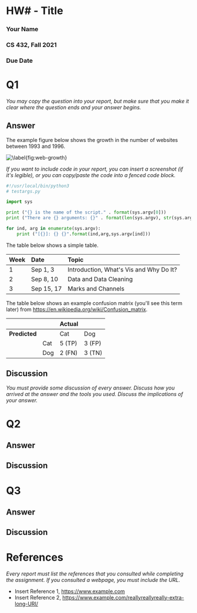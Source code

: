 # HW# - Title
### Your Name
### CS 432, Fall 2021
### Due Date

# Q1

*You may copy the question into your report, but make sure that you make it clear where the question ends and your answer begins.*

## Answer

The example figure below shows the growth in the number of websites between 1993 and 1996.

![\label{fig:web-growth}](growth-early-web.png)

*If you want to include code in your report, you can insert a screenshot (if it's legible), or you can copy/paste the code into a fenced code block.*

```python
#!/usr/local/bin/python3
# testargs.py

import sys

print ("{} is the name of the script." . format(sys.argv[0]))
print ("There are {} arguments: {}" . format(len(sys.argv), str(sys.argv)))

for ind, arg in enumerate(sys.argv):
    print ("[{}]: {} {}".format(ind,arg,sys.argv[ind]))
```

The table below shows a simple table.  

|Week|Date|Topic|
|:---|:---|:---|
|1|Sep 1, 3|Introduction, What's Vis and Why Do It?|
|2|Sep 8, 10|Data and Data Cleaning|
|3|Sep 15, 17|Marks and Channels|

The table below shows an example confusion matrix (you'll see this term later) from <https://en.wikipedia.org/wiki/Confusion_matrix>.

| | |Actual||
|---|---|---|---|
|**Predicted**| |Cat|Dog|
| |Cat|5 (TP)|3 (FP)|
| |Dog|2 (FN)|3 (TN)|

## Discussion

*You must provide some discussion of every answer. Discuss how you arrived at the answer and the tools you used. Discuss the implications of your answer.*

# Q2

## Answer

## Discussion

# Q3

## Answer

## Discussion

# References

*Every report must list the references that you consulted while completing the assignment. If you consulted a webpage, you must include the URL.*

* Insert Reference 1, <https://www.example.com>
* Insert Reference 2, <https://www.example.com/reallyreallyreally-extra-long-URI/>